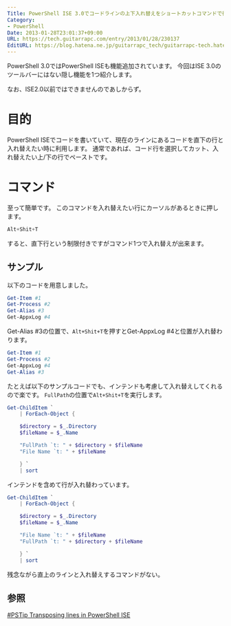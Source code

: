 ```yaml
---
Title: PowerShell ISE 3.0でコードラインの上下入れ替えをショートカットコマンドで行いたい
Category:
- PowerShell
Date: 2013-01-28T23:01:37+09:00
URL: https://tech.guitarrapc.com/entry/2013/01/28/230137
EditURL: https://blog.hatena.ne.jp/guitarrapc_tech/guitarrapc-tech.hatenablog.com/atom/entry/6802418398340377026
---
```


<!--
Date: 2013-01-28T23:01:37+09:00
URL: https://tech.guitarrapc.com/entry/2013/01/28/230137
-->

PowerShell 3.0ではPowerShell ISEも機能追加されています。
今回はISE 3.0のツールバーにはない隠し機能を1つ紹介します。

なお、ISE2.0以前ではできませんのであしからず。


# 目的

PowerShell ISEでコードを書いていて、現在のラインにあるコードを直下の行と入れ替えたい時に利用します。
通常であれば、コード行を選択してカット、入れ替えたい上/下の行でペーストです。

# コマンド

至って簡単です。
このコマンドを入れ替えたい行にカーソルがあるときに押します。

```ps1
Alt+Shit+T
```

すると、直下行という制限付きですがコマンド1つで入れ替えが出来ます。

## サンプル

以下のコードを用意しました。

```ps1
Get-Item #1
Get-Process #2
Get-Alias #3
Get-AppxLog #4
```

Get-Alias #3の位置で、`Alt+Shit+T`を押すとGet-AppxLog #4と位置が入れ替わります。

```ps1
Get-Item #1
Get-Process #2
Get-AppxLog #4
Get-Alias #3
```

たとえば以下のサンプルコードでも、インテンドも考慮して入れ替えしてくれるので楽です。
`FullPath`の位置で`Alt+Shit+T`を実行します。

```ps1
Get-ChildItem `
    | ForEach-Object {

    $directory = $_.Directory
    $fileName = $_.Name

    "FullPath `t: " + $directory + $fileName
    "File Name `t: " + $fileName

    } `
    | sort
```

インテンドを含めて行が入れ替わっています。

```ps1
Get-ChildItem `
    | ForEach-Object {

    $directory = $_.Directory
    $fileName = $_.Name

    "File Name `t: " + $fileName
    "FullPath `t: " + $directory + $fileName

    } `
    | sort
```


残念ながら直上のラインと入れ替えするコマンドがない。

## 参照

[#PSTip Transposing lines in PowerShell ISE](http://www.powershellmagazine.com/2013/01/28/pstip-transposing-lines-in-powershell-ise/?utm_source=feedburner&amp;utm_medium=feed&amp;utm_campaign=Feed%3A+PowershellMagazine+%28PowerShell+Magazine%29)
